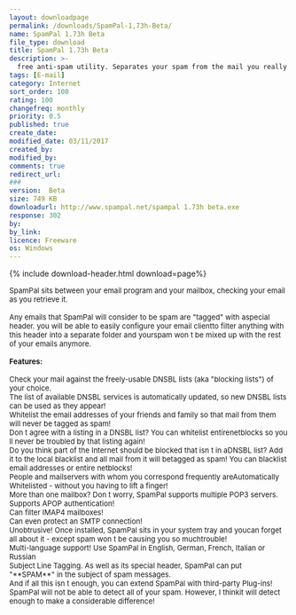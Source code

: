 ```yaml
---
layout: downloadpage
permalink: /downloads/SpamPal-1,73h-Beta/
name: SpamPal 1.73h Beta
file_type: download
title: SpamPal 1.73h Beta
description: >-
  free anti-spam utility. Separates your spam from the mail you really want to read
tags: [E-mail]
category: Internet
sort_order: 100
rating: 100
changefreq: monthly
priority: 0.5
published: true
create_date: 
modified_date: 03/11/2017
created_by: 
modified_by: 
comments: true
redirect_url: 
### 
version:  Beta
size: 749 KB
downloadurl: http://www.spampal.net/spampal 1.73h beta.exe
response: 302
by: 
by_link: 
licence: Freeware
os: Windows
---
```


{% include download-header.html download=page%}

<p style="fix-download-text !important">
<p><font size="2"><p>SpamPal sits between your email</a> program and your mailbox, checking your email as you retrieve it. <br />
<br />
Any emails that SpamPal will consider to be spam are "tagged" with aspecial header. you will be able to easily configure your email clientto filter anything with this header into a separate folder and yourspam won t be mixed up with the rest of your emails anymore.<br />
<br />
<span class="articleDetailsLink"><strong>Features:</strong></span><br />
<br />
Check your mail against the freely-usable DNSBL lists (aka "blocking lists") of your choice. <br />
The list of available DNSBL services is automatically updated, so new DNSBL lists can be used as they appear! <br />
Whitelist the email addresses of your friends and family so that mail from them will never be tagged as spam! <br />
Don t agree with a listing in a DNSBL list? You can whitelist entirenetblocks so you ll never be troubled by that listing again! <br />
Do you think part of the Internet should be blocked that isn t in aDNSBL list? Add it to the local blacklist and all mail from it will betagged as spam! You can blacklist email addresses or entire netblocks! <br />
People and mailservers with whom you correspond frequently areAutomatically Whitelisted - without you having to lift a finger! <br />
More than one mailbox? Don t worry, SpamPal supports multiple POP3 servers. <br />
Supports APOP authentication! <br />
Can filter IMAP4 mailboxes! <br />
Can even protect an SMTP connection! <br />
Unobtrusive! Once installed, SpamPal sits in your system tray and youcan forget all about it - except spam won t be causing you so muchtrouble! <br />
Multi-language support! Use SpamPal in English, German, French, Italian or Russian <br />
Subject Line Tagging. As well as its special header, SpamPal can put "**SPAM**" in the subject of spam messages. <br />
And if all this isn t enough, you can extend SpamPal with third-party Plug-ins! <br />
SpamPal will not be able to detect all of your spam. However, I thinkit will detect enough to make a considerable difference!</p></p></p>
